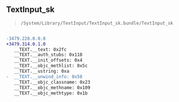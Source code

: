 ## TextInput_sk

> `/System/Library/TextInput/TextInput_sk.bundle/TextInput_sk`

```diff

-3479.228.0.0.0
+3479.314.0.1.0
   __TEXT.__text: 0x2fc
   __TEXT.__auth_stubs: 0x110
   __TEXT.__init_offsets: 0x4
   __TEXT.__objc_methlist: 0x5c
   __TEXT.__ustring: 0xa
-  __TEXT.__unwind_info: 0x58
   __TEXT.__objc_classname: 0x23
   __TEXT.__objc_methname: 0x109
   __TEXT.__objc_methtype: 0x1b

```
